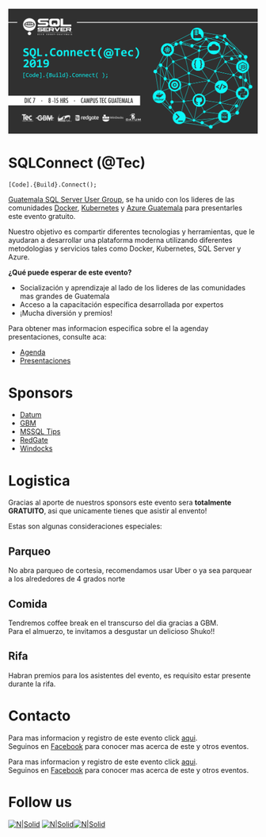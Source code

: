 ![Header](images/header.jpg)
# SQLConnect (@Tec)
```
[Code].{Build}.Connect();
```

[Guatemala SQL Server User Group](https://www.facebook.com/groups/gtssug/), se ha unido con los lideres de las comunidades [Docker](https://www.meetup.com/Docker-Guatemala/), [Kubernetes](https://www.facebook.com/groups/k8s.gt/) y [Azure Guatemala](https://www.facebook.com/groups/azuregt/) para presentarles este evento gratuito.

Nuestro objetivo es compartir diferentes tecnologias y herramientas, que le ayudaran a desarrollar una plataforma moderna utilizando diferentes metodologias y servicios tales como Docker, Kubernetes, SQL Server y Azure.

**¿Qué puede esperar de este evento?**
* Socialización y aprendizaje al lado de los lideres de las comunidades mas grandes de Guatemala
* Acceso a la capacitación específica desarrollada por expertos
* ¡Mucha diversión y premios!

Para obtener mas informacion especifica sobre el la agenday presentaciones, consulte aca:
* [Agenda](Agenda.md)
* [Presentaciones](Presentaciones/README.md)

# Sponsors

* [Datum](https://www.datum.com.gt/)
* [GBM](https://www.gbm.net)
* [MSSQL Tips](https://www.mssqltips.com)
* [RedGate](https://www.red-gate.com)
* [Windocks](https://windocks.com)

# Logistica
Gracias al aporte de nuestros sponsors este evento sera **totalmente GRATUITO**, asi que unicamente tienes que asistir al envento!

Estas son algunas consideraciones especiales:

## Parqueo
No abra parqueo de cortesia, recomendamos usar Uber o ya sea parquear a los alrededores de 4 grados norte

## Comida
Tendremos coffee break en el transcurso del dia gracias a GBM.  
Para el almuerzo, te invitamos a desgustar un delicioso Shuko!!

## Rifa
Habran premios para los asistentes del evento, es requisito estar presente durante la rifa.

# Contacto
Para mas informacion y registro de este evento click [aqui](https://sqlconnect_2019.eventbrite.com).  
Seguinos en [Facebook](https://www.facebook.com/groups/gtssug/) para conocer mas acerca de este y otros eventos.

Para mas informacion y registro de este evento click [aqui](https://www.eventbrite.ca/e/modern-migration-tour-2019-guatemala-tickets-61944098466).  
Seguinos en [Facebook](https://www.facebook.com/groups/gtssug/) para conocer mas acerca de este y otros eventos.

# Follow us
[![N|Solid](http://dbamastery.com/wp-content/uploads/2018/08/if_twitter_circle_color_107170.png)](https://twitter.com/gtssug) [![N|Solid](http://dbamastery.com/wp-content/uploads/2018/08/if_github_circle_black_107161.png)](https://github.com/GTSSUG)[![N|Solid](http://dbamastery.com/wp-content/uploads/2018/08/if_browser_1055104.png)](https://www.facebook.com/groups/gtssug/)
